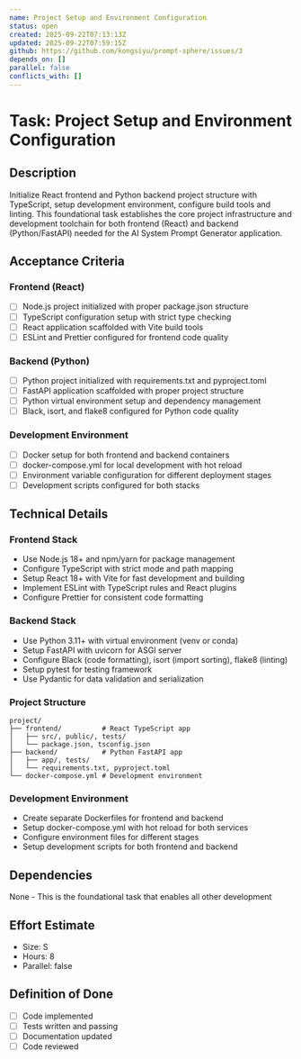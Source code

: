 ```yaml
---
name: Project Setup and Environment Configuration
status: open
created: 2025-09-22T07:13:13Z
updated: 2025-09-22T07:59:15Z
github: https://github.com/kongsiyu/prompt-sphere/issues/3
depends_on: []
parallel: false
conflicts_with: []
---
```


# Task: Project Setup and Environment Configuration

## Description
Initialize React frontend and Python backend project structure with TypeScript, setup development environment, configure build tools and linting. This foundational task establishes the core project infrastructure and development toolchain for both frontend (React) and backend (Python/FastAPI) needed for the AI System Prompt Generator application.

## Acceptance Criteria

### Frontend (React)
- [ ] Node.js project initialized with proper package.json structure
- [ ] TypeScript configuration setup with strict type checking
- [ ] React application scaffolded with Vite build tools
- [ ] ESLint and Prettier configured for frontend code quality

### Backend (Python)
- [ ] Python project initialized with requirements.txt and pyproject.toml
- [ ] FastAPI application scaffolded with proper project structure
- [ ] Python virtual environment setup and dependency management
- [ ] Black, isort, and flake8 configured for Python code quality

### Development Environment
- [ ] Docker setup for both frontend and backend containers
- [ ] docker-compose.yml for local development with hot reload
- [ ] Environment variable configuration for different deployment stages
- [ ] Development scripts configured for both stacks

## Technical Details

### Frontend Stack
- Use Node.js 18+ and npm/yarn for package management
- Configure TypeScript with strict mode and path mapping
- Setup React 18+ with Vite for fast development and building
- Implement ESLint with TypeScript rules and React plugins
- Configure Prettier for consistent code formatting

### Backend Stack
- Use Python 3.11+ with virtual environment (venv or conda)
- Setup FastAPI with uvicorn for ASGI server
- Configure Black (code formatting), isort (import sorting), flake8 (linting)
- Setup pytest for testing framework
- Use Pydantic for data validation and serialization

### Project Structure
```
project/
├── frontend/          # React TypeScript app
│   ├── src/, public/, tests/
│   └── package.json, tsconfig.json
├── backend/           # Python FastAPI app
│   ├── app/, tests/
│   └── requirements.txt, pyproject.toml
└── docker-compose.yml # Development environment
```

### Development Environment
- Create separate Dockerfiles for frontend and backend
- Setup docker-compose.yml with hot reload for both services
- Configure environment files for different stages
- Setup development scripts for both frontend and backend

## Dependencies
None - This is the foundational task that enables all other development

## Effort Estimate
- Size: S
- Hours: 8
- Parallel: false

## Definition of Done
- [ ] Code implemented
- [ ] Tests written and passing
- [ ] Documentation updated
- [ ] Code reviewed
